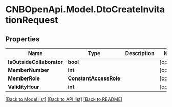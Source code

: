 # CNBOpenApi.Model.DtoCreateInvitationRequest

## Properties

Name | Type | Description | Notes
------------ | ------------- | ------------- | -------------
**IsOutsideCollaborator** | **bool** |  | [optional] 
**MemberNumber** | **int** |  | [optional] 
**MemberRole** | **ConstantAccessRole** |  | [optional] 
**ValidityHour** | **int** |  | [optional] 

[[Back to Model list]](../../README.md#documentation-for-models) [[Back to API list]](../../README.md#documentation-for-api-endpoints) [[Back to README]](../../README.md)

